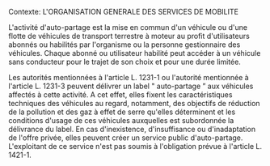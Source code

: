 Contexte: L'ORGANISATION GENERALE DES SERVICES  DE MOBILITE

L'activité d'auto-partage est la mise en commun d'un véhicule ou d'une flotte de véhicules de transport terrestre à moteur au profit d'utilisateurs abonnés ou habilités par l'organisme ou la personne gestionnaire des véhicules. Chaque abonné ou utilisateur habilité peut accéder à un véhicule sans conducteur pour le trajet de son choix et pour une durée limitée.

Les autorités mentionnées à l'article L. 1231-1 ou l'autorité mentionnée à l'article L. 1231-3 peuvent délivrer un label " auto-partage ” aux véhicules affectés à cette activité. A cet effet, elles fixent les caractéristiques techniques des véhicules au regard, notamment, des objectifs de réduction de la pollution et des gaz à effet de serre qu'elles déterminent et les conditions d'usage de ces véhicules auxquelles est subordonnée la délivrance du label. En cas d'inexistence, d'insuffisance ou d'inadaptation de l'offre privée, elles peuvent créer un service public d'auto-partage. L'exploitant de ce service n'est pas soumis à l'obligation prévue à l'article L. 1421-1.
